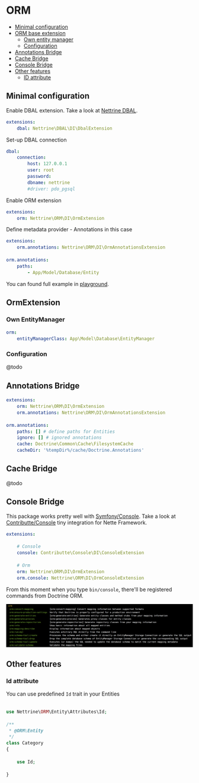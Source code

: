 # ORM

- [Minimal configuration](#minimal-configuration)
- [ORM base extension](#ormextension)
	- [Own entity manager](#own-entitymanager)
	- [Configuration](#configuration)
- [Annotations Bridge](#annotations-bridge)
- [Cache Bridge](#cache-bridge)
- [Console Bridge](#console-bridge)
- [Other features](#other-features)
	- [ID attribute](#id-attribute)

## Minimal configuration

Enable DBAL extension. Take a look at [Nettrine DBAL](https://github.com/nettrine/dbal).

```yaml
extensions:
    dbal: Nettrine\DBAL\DI\DbalExtension
```

Set-up DBAL connection

```yaml
dbal:
    connection:
        host: 127.0.0.1
        user: root
        password:
        dbname: nettrine
        #driver: pdo_pgsql
```

Enable ORM extension

```yaml
extensions:
    orm: Nettrine\ORM\DI\OrmExtension
```

Define metadata provider - Annotations in this case 

```yaml
extensions:
    orm.annotations: Nettrine\ORM\DI\OrmAnnotationsExtension

orm.annotations:
    paths:
        - App/Model/Database/Entity
```

You can found full example in [playground](https://github.com/nettrine/playground).

## OrmExtension

### Own EntityManager

```yaml
orm:
    entityManagerClass: App\Model\Database\EntityManager
```

### Configuration

@todo

## Annotations Bridge

```yaml
extensions:
    orm: Nettrine\ORM\DI\OrmExtension
    orm.annotations: Nettrine\ORM\DI\OrmAnnotationsExtension

orm.annotations:
    paths: [] # define paths for Entities 
    ignore: [] # ignored annotations
    cache: Doctrine\Common\Cache\FilesystemCache
    cacheDir: '%tempDir%/cache/Doctrine.Annotations'
```

## Cache Bridge

@todo

## Console Bridge

This package works pretty well with [Symfony/Console](https://symfony.com/doc/current/components/console.html). Take a look at [Contributte/Console](https://github.com/contributte/console)
tiny integration for Nette Framework.

```yaml
extensions:

    # Console
    console: Contributte\Console\DI\ConsoleExtension

    # Orm
    orm: Nettrine\ORM\DI\OrmExtension
    orm.console: Nettrine\ORM\DI\OrmConsoleExtension
```

From this moment when you type `bin/console`, there'll be registered commands from Doctrine ORM.

![Commands](assets/commands.png)

## Other features 

### Id attribute

You can use predefined `Id` trait in your Entities

```php

use Nettrine\ORM\Entity\Attributes\Id;

/**
 * @ORM\Entity
 */
class Category
{

    use Id;

}
```
